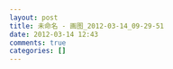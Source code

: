 ```yaml
---
layout: post
title: 未命名 - 画图_2012-03-14_09-29-51
date: 2012-03-14 12:43
comments: true
categories: []
---
```


